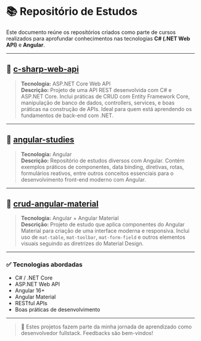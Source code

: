 # 📚 Repositório de Estudos

Este documento reúne os repositórios criados como parte de cursos realizados para aprofundar conhecimentos nas tecnologias **C# (.NET Web API)** e **Angular**.

---

## 🔹 [c-sharp-web-api](https://github.com/dougluciano2/c-sharp-web-api)

> **Tecnologia:** ASP.NET Core Web API  
> **Descrição:** Projeto de uma API REST desenvolvida com C# e ASP.NET Core. Inclui práticas de CRUD com Entity Framework Core, manipulação de banco de dados, controllers, services, e boas práticas na construção de APIs. Ideal para quem está aprendendo os fundamentos de back-end com .NET.

---

## 🔸 [angular-studies](https://github.com/dougluciano2/angular-studies)

> **Tecnologia:** Angular  
> **Descrição:** Repositório de estudos diversos com Angular. Contém exemplos práticos de componentes, data binding, diretivas, rotas, formulários reativos, entre outros conceitos essenciais para o desenvolvimento front-end moderno com Angular.

---

## 🔺 [crud-angular-material](https://github.com/dougluciano2/crud-angular-material)

> **Tecnologia:** Angular + Angular Material  
> **Descrição:** Projeto de estudo que aplica componentes do Angular Material para criação de uma interface moderna e responsiva. Inclui uso de `mat-table`, `mat-toolbar`, `mat-form-field` e outros elementos visuais seguindo as diretrizes do Material Design.

---

### ✅ Tecnologias abordadas

- C# / .NET Core
- ASP.NET Web API
- Angular 16+
- Angular Material
- RESTful APIs
- Boas práticas de desenvolvimento

---

> 🚀 Estes projetos fazem parte da minha jornada de aprendizado como desenvolvedor fullstack. Feedbacks são bem-vindos!
